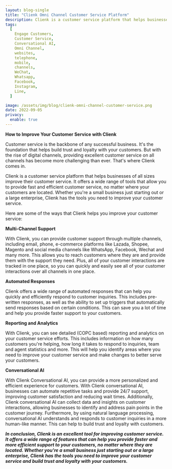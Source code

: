 ```yaml
---
layout: blog-single
title: "Clienk Omni Channel Customer Service Platform"
description: Clienk is a customer service platform that helps businesses improve their customer service by providing multi-channel support, automated responses, reporting and analytics, and conversational AI.
tags:
  [
    Engage Customers,
    Customer Service,
    Conversational AI,
    Omni Channel,
    websites,
    telephone,
    mobile,
    channels,
    WeChat,
    Whatsapp,
    Facebook,
    Instagram,
    Line,
  ]

image: /assets/img/blog/clienk-omni-channel-customer-service.png
date: 2022-09-05
privacy:
  enable: true
---
```


**How to Improve Your Customer Service with Clienk**

Customer service is the backbone of any successful business. It's the foundation that helps build trust and loyalty with your customers. But with the rise of digital channels, providing excellent customer service on all channels has become more challenging than ever. That's where Clienk comes in.

Clienk is a customer service platform that helps businesses of all sizes improve their customer service. It offers a wide range of tools that allow you to provide fast and efficient customer service, no matter where your customers are located. Whether you're a small business just starting out or a large enterprise, Clienk has the tools you need to improve your customer service.

Here are some of the ways that Clienk helps you improve your customer service:

**Multi-Channel Support**

With Clienk, you can provide customer support through multiple channels, including email, phone, e-commerce platforms like Lazada, Shopee, Magento and social media channels like WhatsApp, Facebook, Wechat and many more. This allows you to reach customers where they are and provide them with the support they need. Plus, all of your customer interactions are tracked in one place, so you can quickly and easily see all of your customer interactions over all channels in one place.

**Automated Responses**

Clienk offers a wide range of automated responses that can help you quickly and efficiently respond to customer inquiries. This includes pre-written responses, as well as the ability to set up triggers that automatically send responses based on certain conditions. This can save you a lot of time and help you provide faster support to your customers.

**Reporting and Analytics**

With Clienk, you can see detailed (COPC based) reporting and analytics on your customer service efforts. This includes information on how many customers you're helping, how long it takes to respond to inquiries, team and agent statistics and more. This will help you identify areas where you need to improve your customer service and make changes to better serve your customers.

**Conversational AI**

With Clienk Conversational AI, you can provide a more personalized and efficient experience for customers. With Clienk conversational AI, businesses can automate repetitive tasks and provide 24/7 support, improving customer satisfaction and reducing wait times. Additionally, Clienk conversational AI can collect data and insights on customer interactions, allowing businesses to identify and address pain points in the customer journey. Furthermore, by using natural language processing, conversational AI understands and responds to customer inquiries in a more human-like manner. This can help to build trust and loyalty with customers.

***In conclusion, Clienk is an excellent tool for improving customer service. It offers a wide range of features that can help you provide faster and more efficient support to your customers, no matter where they are located. Whether you're a small business just starting out or a large enterprise, Clienk has the tools you need to improve your customer service and build trust and loyalty with your customers.***

